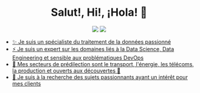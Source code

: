 <h1 align="center">Salut!, Hi!, ¡Hola! 👋</h1>

<p align="center">
    <a href="mailto:lucas.nieder-fioletti@outlook.com"><img src="https://img.shields.io/badge/Outlook-%230177B5?style=flat-square&logoColor=white"/></a>
    <a href="https://www.linkedin.com/in/lucas-nieder-fioletti-20598a19"><img src="https://img.shields.io/badge/Linkedin-%230177B5?style=flat-square&logoColor=white"/
</p>

- ✨ Je suis un spécialiste du traitement de la données passionné
- ⚡ Je suis un expert sur les domaines liés à la Data Science, Data Engineering et sensible aux problématiques DevOps
- 👯 Mes secteurs de prédilection sont le transport, l'énergie, les télécoms, la production et ouverts aux découvertes 🤔
- 🔭 Je suis à la recherche des sujets passionnants ayant un intérêt pour mes clients

<!--
**MinouDu34/MinouDu34** is a ✨ _special_ ✨ repository because its `README.md` (this file) appears on your GitHub profile.

Here are some ideas to get you started:

- 🔭 I’m currently working on ...
- 🌱 I’m currently learning ...
- 👯 I’m looking to collaborate on ...
- 🤔 I’m looking for help with ...
- 💬 Ask me about ...
- 📫 How to reach me: ...
- 😄 Pronouns: ...
- ⚡ Fun fact: ...
-->
